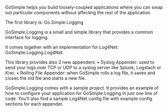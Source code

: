 GoSimple helps you build loosely-coupled applications where you can swap out particular components without affecting the rest of the application.

The first library is: Go.Simple.Logging

GoSimple.Logging is a small and simple library that provides a common interface for logging.

It comes together with an implementation for Log4Net: GoSimple.Logging.Log4Net.

This library provides also 2 new appenders:
•	Syslog Appender: used to send your logs over TCP or UDP to a syslog server like Splunk, Logstach or Kiwi.
•	Rolling File Appender: when GoSimple rolls a log file, it saves and closes the old file and starts a new file. 

GoSimple.Logging comes with a sample project. It provides an example of how to configure your application for GoSimple.Logging in just one line of code. You’ll also find a sample Log4Net config file with example config sections for each appender.

